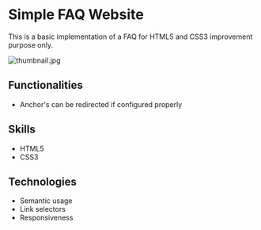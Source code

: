 # Simple FAQ Website
This is a basic implementation of a FAQ for HTML5 and CSS3 improvement purpose only.

![thumbnail.jpg]()
## Functionalities
- Anchor's can be redirected if configured properly

## Skills
- HTML5
- CSS3

## Technologies
- Semantic usage
- Link selectors
- Responsiveness



